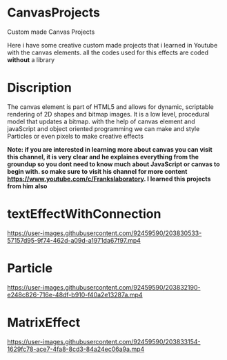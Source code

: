 # CanvasProjects
Custom made Canvas Projects

Here i have some creative custom made projects that i learned in Youtube with the canvas elements.
all the codes used for this effects are coded **without** a library

# Discription

The canvas element is part of HTML5 and allows for dynamic, scriptable rendering of 2D shapes and bitmap images. It is a low level, procedural model that updates a bitmap.
with the help of canvas element and javaScript and object oriented programming we can make and style Particles or even pixels to make creative effects


**Note: if you are interested in learning more about canvas you can visit this channel, it is very clear and he explaines everything from the groundup so you dont need to know much about JavaScript or canvas to begin with. so make sure to visit his channel for more content https://www.youtube.com/c/Frankslaboratory. I learned this projects from him also**

# textEffectWithConnection

https://user-images.githubusercontent.com/92459590/203830533-57157d95-9f74-462d-a09d-a1971da67f97.mp4

# Particle

https://user-images.githubusercontent.com/92459590/203832190-e248c826-716e-48df-b910-f40a2e13287a.mp4

# MatrixEffect

https://user-images.githubusercontent.com/92459590/203833154-1629fc78-ace7-4fa8-8cd3-84a24ec06a9a.mp4



